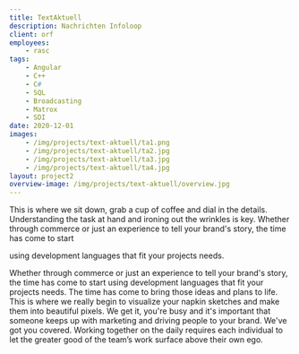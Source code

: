 ```yaml
---
title: TextAktuell
description: Nachrichten Infoloop
client: orf
employees: 
    - rasc
tags:
    - Angular
    - C++
    - C#
    - SQL
    - Broadcasting
    - Matrox
    - SDI
date: 2020-12-01
images: 
    - /img/projects/text-aktuell/ta1.png
    - /img/projects/text-aktuell/ta2.jpg
    - /img/projects/text-aktuell/ta3.jpg
    - /img/projects/text-aktuell/ta4.jpg
layout: project2
overview-image: /img/projects/text-aktuell/overview.jpg
---
```


This is where we sit down, grab a cup of coffee and dial in the details. Understanding the task at hand and ironing out the wrinkles is key. Whether through commerce or just an experience to tell your brand's story, the time has come to start

using development languages that fit your projects needs.

Whether through commerce or just an experience to tell your brand's story, the time has come to start using development languages that fit your projects needs. The time has come to bring those ideas and plans to life. This is where we really begin to visualize your napkin sketches and make them into beautiful pixels. We get it, you're busy and it's important that someone keeps up with marketing and driving people to your brand. We've got you covered. Working together on the daily requires each individual to let the greater good of the team’s work surface above their own ego.